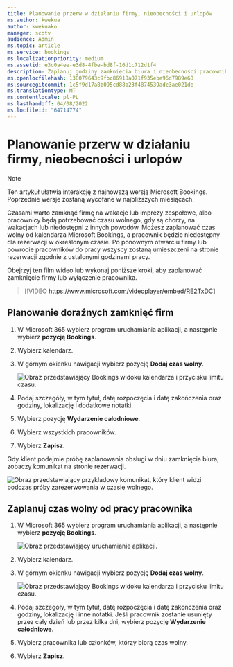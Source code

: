 ```yaml
---
title: Planowanie przerw w działaniu firmy, nieobecności i urlopów
ms.author: kwekua
author: kwekuako
manager: scotv
audience: Admin
ms.topic: article
ms.service: bookings
ms.localizationpriority: medium
ms.assetid: e3c0a4ee-e3d8-4fbe-bd8f-16d1c712d1f4
description: Zaplanuj godziny zamknięcia biura i nieobecności pracownika z kalendarza aplikacji Bookings, aby pracownicy mogli być oznaczani jako niedostępni dla rezerwacji w określonych godzinach.
ms.openlocfilehash: 138079643c9fbc86918a071f935ebe96d7989e68
ms.sourcegitcommit: 1c5f9d17a8b095cd88b23f4874539adc3ae021de
ms.translationtype: MT
ms.contentlocale: pl-PL
ms.lasthandoff: 04/08/2022
ms.locfileid: "64714774"
---
```

# <a name="schedule-business-closures-time-off-and-vacation-time"></a>Planowanie przerw w działaniu firmy, nieobecności i urlopów

> [!NOTE]
> Ten artykuł ułatwia interakcję z najnowszą wersją Microsoft Bookings. Poprzednie wersje zostaną wycofane w najbliższych miesiącach.

Czasami warto zamknąć firmę na wakacje lub imprezy zespołowe, albo pracownicy będą potrzebować czasu wolnego, gdy są chorzy, na wakacjach lub niedostępni z innych powodów. Możesz zaplanować czas wolny od kalendarza Microsoft Bookings, a pracownik będzie niedostępny dla rezerwacji w określonym czasie. Po ponownym otwarciu firmy lub powrocie pracowników do pracy wszyscy zostaną umieszczeni na stronie rezerwacji zgodnie z ustalonymi godzinami pracy.

Obejrzyj ten film wideo lub wykonaj poniższe kroki, aby zaplanować zamknięcie firmy lub wyłączenie pracownika.

> [!VIDEO https://www.microsoft.com/videoplayer/embed/RE2TxDC]

## <a name="schedule-ad-hoc-business-closures"></a>Planowanie doraźnych zamknięć firm

1. W Microsoft 365 wybierz program uruchamiania aplikacji, a następnie wybierz **pozycję Bookings**.

1. Wybierz kalendarz. 

1. W górnym okienku nawigacji wybierz pozycję **Dodaj czas wolny**.

   ![Obraz przedstawiający Bookings widoku kalendarza i przycisku limitu czasu.](../media/bookings-calendar-timeoff.png)

1. Podaj szczegóły, w tym tytuł, datę rozpoczęcia i datę zakończenia oraz godziny, lokalizację i dodatkowe notatki.

1. Wybierz pozycję **Wydarzenie całodniowe**.

1. Wybierz wszystkich pracowników.

1. Wybierz **Zapisz**.

Gdy klient podejmie próbę zaplanowania obsługi w dniu zamknięcia biura, zobaczy komunikat na stronie rezerwacji.

   ![Obraz przedstawiający przykładowy komunikat, który klient widzi podczas próby zarezerwowania w czasie wolnego.](../media/bookings-timeoff-message.png)

## <a name="schedule-employee-time-off"></a>Zaplanuj czas wolny od pracy pracownika

1. W Microsoft 365 wybierz program uruchamiania aplikacji, a następnie wybierz **pozycję Bookings**.

   ![Obraz przedstawiający uruchamianie aplikacji.](../media/bookings-applauncher.png)

1. Wybierz kalendarz.

1. W górnym okienku nawigacji wybierz pozycję **Dodaj czas wolny**.

   ![Obraz przedstawiający Bookings widoku kalendarza i przycisku limitu czasu.](../media/bookings-calendar-timeoff.png)

1. Podaj szczegóły, w tym tytuł, datę rozpoczęcia i datę zakończenia oraz godziny, lokalizację i inne notatki. Jeśli pracownik zostanie usunięty przez cały dzień lub przez kilka dni, wybierz pozycję **Wydarzenie całodniowe**.

1. Wybierz pracownika lub członków, którzy biorą czas wolny.

1. Wybierz **Zapisz**.

